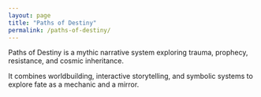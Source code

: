 ```yaml
---
layout: page
title: "Paths of Destiny"
permalink: /paths-of-destiny/
---
```


<p>Paths of Destiny is a mythic narrative system exploring trauma, prophecy, resistance, and cosmic inheritance.</p>

<p>It combines worldbuilding, interactive storytelling, and symbolic systems to explore fate as a mechanic and a mirror.</p>
